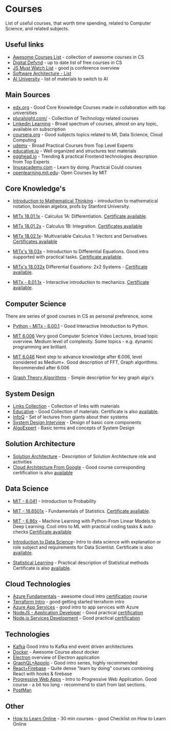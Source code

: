 # Courses

List of useful courses, that worth time spending, related to Computer Science,
and related subjects.

## Useful links

* [Awesome Courses List](https://github.com/prakhar1989/awesome-courses) - collection of awesome courses in CS
* [Digital Defynd](https://digitaldefynd.com/) - up to date list of free courses in CS
* [JS Must Watch List](https://github.com/bolshchikov/js-must-watch) - good js conference overview
* [Software Architecture - List](https://medium.com/javarevisited/top-5-courses-to-learn-software-architecture-in-2020-best-of-lot-5d34ebc52e9)
* [AI University](http://lukstafi.blogspot.com/p/ai-university.html) - list of materials to switch to AI

## Main Sources

* [edx.org](https://www.edx.org/) - Good Core Knowledge Courses made in collaboration with top universities
* [pluralsight.com/](https://pluralsight.com/) - Collection of Technology related courses
* [Linkedin Learning](https://www.linkedin.com/learning/) - Broad spectrum of courses, almost on any topic, available on subscription
* [coursera.org](https://www.coursera.org/) - Good subjects topics related to MI, Data Science, Cloud Computing
* [udemy](https://www.udemy.com/) - Broad Practical Courses from Top Level Experts
* [educative.io](https://www.educative.io/) - Well organized and structures text materials
* [egghead.io](https://egghead.io/) - Trending & practical Frontend technologies description from Top Experts
* [linuxacademy.com](https://linuxacademy.com/) - Learn by doing. Practical Could courses
* [openlearning.mit.edu](https://openlearning.mit.edu/courses-programs/open-learning-library)- Open Courses by MIT

## Core Knowledge's

* [Introduction to Mathematical Thinking](https://www.coursera.org/learn/mathematical-thinking) - introduction to mathematical notation, boolean algebra, profs by Stanford University. 
* [MITx 18.01.1x](https://courses.edx.org/courses/course-v1:MITx+18.01.1x+2T2020/course/) - Calculus 1A: Differentiation. [Certificate available](https://courses.edx.org/certificates/a8df216117874f54875b850704a5f772).

* [MITx 18.01.2x](https://learning.edx.org/course/course-v1:MITx+18.01.2x+3T2021/home) - Calculus 1B: Integration. [Certificates available](https://courses.edx.org/certificates/b8c4268f0c7f46a9a0c2b52b32bbfed6)

* [MITx 18.02.1x](https://learning.edx.org/course/course-v1:MITx+18.02.1x+2T2021/home)- Multivariable Calculus 1: Vectors and Derivatives. [Certificates available](https://courses.edx.org/certificates/4594f8ee3f894e618761353f2b606236)

* [MITx's 18.03x](https://www.edx.org/course/introduction-to-differential-equations-2) - Introduction to Differential Equations. Good intro supported with practical tasks. [Certificate available](https://courses.edx.org/certificates/bd808d1f6ccc48f6aa69ff6c85614496).

* [MITx's 18.032x](https://learning.edx.org/course/course-v1:MITx+18.032x+3T2021/home)  Differential Equations: 2x2 Systems - [Certificate available](https://courses.edx.org/certificates/f2e41dbdee794b5fab7d7294edd7b685).

* [MITx - 8.01.1x](https://courses.edx.org/courses/course-v1:MITx+8.01.1x+2T2020a/course/) - Interactive introduction to mechanics. [Certificate available](https://courses.edx.org/certificates/a05038f64a47417d8856ba7ece504103).

## Computer Science

There are series of good courses in CS as personal preference, some

* [Python - MITx - 6.00.1](https://courses.edx.org/courses/course-v1:MITx+6.00.1x+2T2020/course/) - Good Interactive Introduction to Python.

* [MIT 6.006](https://ocw.mit.edu/courses/electrical-engineering-and-computer-science/6-006-introduction-to-algorithms-fall-2011/lecture-videos/)
Very good Computer Science Video Lectures, broad topic overview. Medium level of complexity. Some topics - e.g. dynamic programming are brilliant.

* [MIT 6.046](https://ocw.mit.edu/courses/electrical-engineering-and-computer-science/6-046j-design-and-analysis-of-algorithms-spring-2015/lecture-videos/)
Next step to advance knowledge after 6.006, level considered as Medium+. Good description of FFT, Graph algorithms. Recommended after 6.006

* [Graph Theory Algorithms](https://www.udemy.com/course/graph-theory-algorithms/) - Simple description for key graph algo's

## System Design

* [Links Collection](https://github.com/checkcheckzz/system-design-interview) - Collection of links with materials
* [Educative](https://www.educative.io/path/scalability-system-design) - Good Collection of materials.  Certificate is also [available](https://www.educative.io/verify-certificate/Y6GKZ1ijjA7Q8O3M7IwO213qPY8KuJ).
* [InfoQ](https://www.youtube.com/channel/UCkQX1tChV7Z7l1LFF4L9j_g) - Set of lectures from giants about their systems
* [System Design Interview](https://www.youtube.com/channel/UC9vLsnF6QPYuH51njmIooCQ) - Design of basic core components
* [AlgoExpert](https://www.algoexpert.io/systems/fundamentals) - Basic terms and concepts of System Design


## Solution Architecture

* [Solution Architecture](https://www.udemy.com/course/the-complete-guide-to-becoming-a-software-architect/learn/lecture/14250506?start=14#overview) - Description of Solution Architecture role and activities
* [Cloud Architecture From Google](https://www.coursera.org/learn/gcp-fundamentals/home/welcome) - Good course corresponding certification is also [available](https://www.credential.net/3e4eb8e0-25d2-43d8-bc92-bd37129b1c9a?key=595a768bf58974a92c4462a33bfcffcb424f0f92d672bc5f8d66bf66d0e00bc9)


## Data Science

* [MIT - 6.041](https://ocw.mit.edu/courses/electrical-engineering-and-computer-science/6-041-probabilistic-systems-analysis-and-applied-probability-fall-2010/) - Introduction to Probability

* [MIT - 18.6501x](https://learning.edx.org/course/course-v1:MITx+18.6501x+2T2020/home) - Fundamentals of Statistics. [Certificate available](https://courses.edx.org/certificates/6bd2372017624b6585ec2df129988079).

* [MIT - 6.86x](https://learning.edx.org/course/course-v1:MITx+6.86x+3T2021/home) - Machine Learning with Python-From Linear Models to Deep Learning. Cool intro to ML with practical coding tasks & auto checks [Certificate available](https://courses.edx.org/certificates/bbeea60e3d8845a8989b201f41e3e594)

* [Introduction to Data Science](https://courses.edx.org/courses/course-v1:IBM+DS0101EN+1T2020/course/)- Intro to data science with explanation or role subject and requirements for Data Scientist. Certificate is also [available](https://courses.edx.org/certificates/4b9f3c9823f140f5bc96f23f901a3f13).

* [Statistical Learning](https://courses.edx.org/courses/course-v1:StanfordOnline+STATSX0001+1T2020/course/) - Practical description of Statistical methods Certificate is also [available](https://courses.edx.org/certificates/4764172555ba45bd8b44cd13e96fac0f).

## Cloud Technologies

* [Azure Fundamentals](https://docs.microsoft.com/en-us/learn/certifications/azure-fundamentals/) - awesome cloud intro [certification](https://www.credly.com/badges/bb713174-efec-4c57-b658-c0b738701500?source=linked_in_profile) course
* [Terraform Intro](https://app.pluralsight.com/library/courses/getting-started-terraform/table-of-contents) - good getting started terraform intro
* [Azure App Services](https://app.pluralsight.com/library/courses/microsoft-azure-app-services-managing/table-of-contents) - good intro to app services with Azure 
* [NodeJS - Application Developer](https://training.linuxfoundation.org/training/nodejs-application-development-lfw211/) - Good practical [certification](https://www.credly.com/badges/05119dd2-a9fc-4991-9754-2f35297a4eaa) 
* [Node.js Services Development](https://training.linuxfoundation.org/training/node-js-services-development-lfw212/) - Good practical [certification](https://www.credly.com/badges/bde3a7ba-cf4a-460a-af39-8886e5b4a95d)

## Technologies

* [Kafka](https://www.udemy.com/course/apache-kafka/)
Good intro to Kafka end event driven architectures
* [Docker](https://www.udemy.com/course/docker-mastery/) - Awesome Course about docker
* [Electron](https://www.udemy.com/course/master-electron/) overview of Electron application
* [GraphQL+Appolo](https://app.pluralsight.com/paths/skill/building-graphql-apis-with-apollo) - Good intro series, highly recommended
* [React+Firebase](https://www.udemy.com/course/awesome-apps-with-react-hooks-and-firebase/) - Quite dense "learn by doing" courses combining React with hooks & firebase
* [Progressive Web Apps](https://www.udemy.com/course/progressive-web-app-pwa-the-complete-guide/) - Intro to Progressive Web Application. Good course - a bit too long - recommend to start from last sections.
* [PostMan](https://www.udemy.com/course/postman-crash-course-for-beginners-learn-rest-api-testing/learn/lecture/10970004?start=0#overview)

## Other

* [How to Learn Online](https://courses.edx.org/courses/course-v1:edX+edx201+1T2020/course/) - 30 min courses - good Checklist on How to Learn Online
